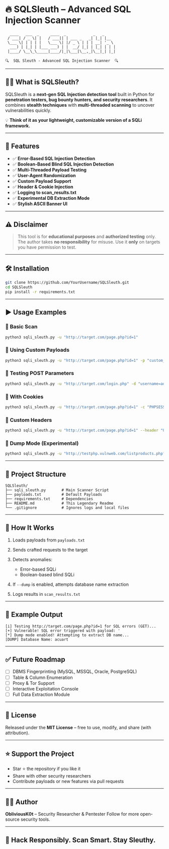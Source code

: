 # 🔥 **SQLSleuth** – Advanced SQL Injection Scanner

```
  ____   ___  _     ____  _            _   _     
 / ___| / _ \| |   / ___|| | ___ _   _| |_| |__  
 \___ \| | | | |   \___ \| |/ _ \ | | | __| '_ \ 
  ___) | |_| | |___ ___) | |  __/ |_| | |_| | | |
 |____/ \__\_\_____|____/|_|\___|\__,_|\__|_| |_|
                                                 
🔍  SQL Sleuth - Advanced SQL Injection Scanner  🔍
```

---

## 🕵️‍♂️ **What is SQLSleuth?**

SQLSleuth is a **next-gen SQL Injection detection tool** built in Python for **penetration testers, bug bounty hunters, and security researchers**.
It combines **stealth techniques** with **multi-threaded scanning** to uncover vulnerabilities quickly.

💡 **Think of it as your lightweight, customizable version of a SQLi framework.**

---

## 🚀 **Features**

* ✅ **Error-Based SQL Injection Detection**
* ✅ **Boolean-Based Blind SQL Injection Detection**
* ✅ **Multi-Threaded Payload Testing**
* ✅ **User-Agent Randomization**
* ✅ **Custom Payload Support**
* ✅ **Header & Cookie Injection**
* ✅ **Logging to scan\_results.txt**
* ✅ **Experimental DB Extraction Mode**
* ✅ **Stylish ASCII Banner UI**

---

## ⚠️ **Disclaimer**

> This tool is for **educational purposes** and **authorized testing** only.
> The author takes **no responsibility** for misuse.
> Use it **only** on targets you have permission to test.

---

## 🛠️ **Installation**

```bash
git clone https://github.com/YourUsername/SQLSleuth.git
cd SQLSleuth
pip install -r requirements.txt
```

---

## ▶️ **Usage Examples**

### 🔹 **Basic Scan**

```bash
python3 sqli_sleuth.py -u "http://target.com/page.php?id=1"
```

### 🔹 **Using Custom Payloads**

```bash
python3 sqli_sleuth.py -u "http://target.com/page.php?id=1" -p "custom_payloads.txt"
```

### 🔹 **Testing POST Parameters**

```bash
python3 sqli_sleuth.py -u "http://target.com/login.php" -d "username=admin&password=INJECT"
```

### 🔹 **With Cookies**

```bash
python3 sqli_sleuth.py -u "http://target.com/page.php?id=1" -c "PHPSESSID=abc123; security=low"
```

### 🔹 **Custom Headers**

```bash
python3 sqli_sleuth.py -u "http://target.com/page.php?id=1" --header "User-Agent: CustomAgent"
```

### 🔹 **Dump Mode (Experimental)**

```bash
python3 sqli_sleuth.py -u "http://testphp.vulnweb.com/listproducts.php?cat=1" --dump
```

---

## 📂 **Project Structure**

```
SQLSleuth/
├── sqli_sleuth.py       # Main Scanner Script
├── payloads.txt         # Default Payloads
├── requirements.txt     # Dependencies
├── README.md            # This Legendary Readme
└── .gitignore           # Ignores logs and local files
```

---

## 🧩 **How It Works**

1. Loads payloads from `payloads.txt`
2. Sends crafted requests to the target
3. Detects anomalies:

   * Error-based SQLi
   * Boolean-based blind SQLi
4. If `--dump` is enabled, attempts database name extraction
5. Logs results in `scan_results.txt`

---

## 📌 **Example Output**

```
[i] Testing http://target.com/page.php?id=1 for SQL errors (GET)...
[+] Vulnerable! SQL error triggered with payload: '
[*] Dump mode enabled! Attempting to extract DB name...
[DUMP] Database Name: acuart
```

---

## ✅ **Future Roadmap**

* [ ] DBMS Fingerprinting (MySQL, MSSQL, Oracle, PostgreSQL)
* [ ] Table & Column Enumeration
* [ ] Proxy & Tor Support
* [ ] Interactive Exploitation Console
* [ ] Full Data Extraction Module

---

## 📜 **License**

Released under the **MIT License** – free to use, modify, and share (with attribution).

---

## ⭐ **Support the Project**

* Star ⭐ the repository if you like it
* Share with other security researchers
* Contribute payloads or new features via pull requests

---

## 👨‍💻 **Author**

**ObliviousK0t** – Security Researcher & Pentester
Follow for more open-source security tools.

---

## 🎯 **Hack Responsibly. Scan Smart. Stay Sleuthy.**
